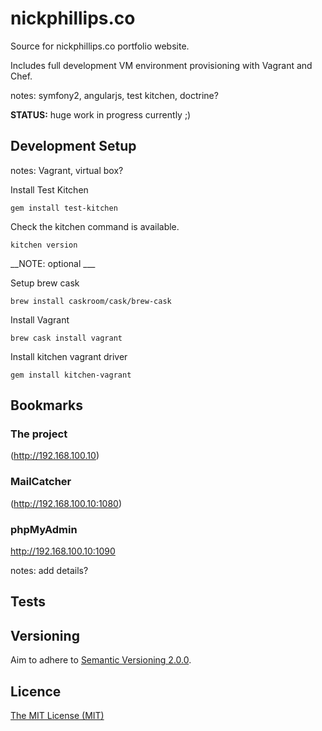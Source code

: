 # nickphillips.co

Source for nickphillips.co portfolio website.

Includes full development VM environment provisioning with Vagrant and Chef.

notes: symfony2, angularjs, test kitchen, doctrine?

__STATUS:__ huge work in progress currently ;)


## Development Setup

notes: Vagrant, virtual box?


Install Test Kitchen

```gem install test-kitchen```

Check the kitchen command is available.

```kitchen version```

__NOTE: optional ___

Setup brew cask

```brew install caskroom/cask/brew-cask```

Install Vagrant

```brew cask install vagrant```

Install kitchen vagrant driver

```gem install kitchen-vagrant```




## Bookmarks

### The project

(http://192.168.100.10)

### MailCatcher

(http://192.168.100.10:1080)

### phpMyAdmin

http://192.168.100.10:1090

notes: add details?

## Tests

## Versioning

Aim to adhere to [Semantic Versioning 2.0.0](http://semver.org/).

## Licence

[The MIT License (MIT)](https://github.com/phillipsnick/nickphillips.co/blob/master/LICENSE)